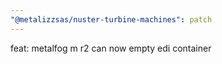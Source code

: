 ```yaml
---
"@metalizzsas/nuster-turbine-machines": patch
---
```


feat: metalfog m r2 can now empty edi container
